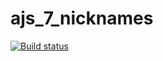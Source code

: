 # ajs_7_nicknames

[![Build status](https://ci.appveyor.com/api/projects/status/8u9be98ybnxa3bn2?svg=true)](https://ci.appveyor.com/project/Serg1811/ajs-7-nicknames)
